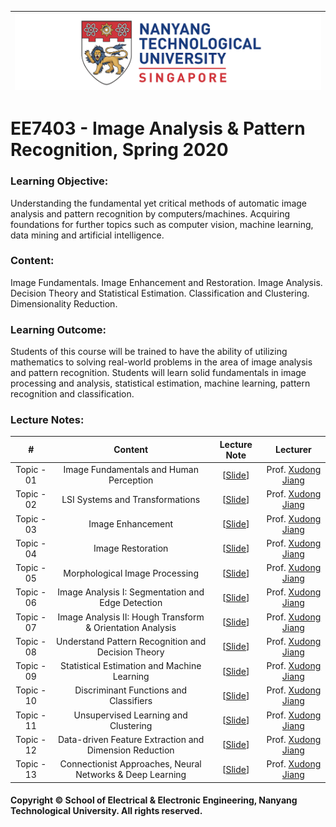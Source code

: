 |![image](https://github.com/NTU-CCA/EE7403/blob/master/logo.png)|
|---|
# EE7403 - Image Analysis &amp; Pattern Recognition, Spring 2020

### Learning Objective:

Understanding the fundamental yet critical methods of automatic image analysis and pattern recognition by computers/machines. Acquiring foundations for further topics such as computer vision, machine learning, data mining and artificial intelligence.

### Content:

Image Fundamentals. Image Enhancement and Restoration. Image Analysis. Decision Theory and Statistical Estimation. Classification and Clustering. Dimensionality Reduction.

### Learning Outcome:

Students of this course will be trained to have the ability of utilizing mathematics to solving real-world problems in the area of image analysis and pattern recognition. Students will learn solid fundamentals in image processing and analysis, statistical estimation, machine learning, pattern recognition and classification.

### Lecture Notes:

|#|Content|Lecture Note|Lecturer|
|:---:|:---:|:---:|:---:|
|Topic - 01|Image Fundamentals and Human Perception|[[Slide](https://github.com/NTU-CCA/EE7403/blob/master/Slides/EE7403_Image_Analysis_PCView.pdf)]|Prof. [Xudong Jiang](http://research.ntu.edu.sg/expertise/academicprofile/Pages/StaffProfile.aspx?ST_EMAILID=EXDJIANG)
|Topic - 02|LSI Systems and Transformations|[[Slide](https://github.com/NTU-CCA/EE7403/blob/master/Slides/EE7403_Image_Analysis_PCView.pdf)]|Prof. [Xudong Jiang](http://research.ntu.edu.sg/expertise/academicprofile/Pages/StaffProfile.aspx?ST_EMAILID=EXDJIANG)
|Topic - 03|Image Enhancement|[[Slide](https://github.com/NTU-CCA/EE7403/blob/master/Slides/EE7403_Image_Analysis_PCView.pdf)]|Prof. [Xudong Jiang](http://research.ntu.edu.sg/expertise/academicprofile/Pages/StaffProfile.aspx?ST_EMAILID=EXDJIANG)
|Topic - 04|Image Restoration|[[Slide](https://github.com/NTU-CCA/EE7403/blob/master/Slides/EE7403_Image_Analysis_PCView.pdf)]|Prof. [Xudong Jiang](http://research.ntu.edu.sg/expertise/academicprofile/Pages/StaffProfile.aspx?ST_EMAILID=EXDJIANG)
|Topic - 05|Morphological Image Processing|[[Slide](https://github.com/NTU-CCA/EE7403/blob/master/Slides/EE7403_Image_Analysis_PCView.pdf)]|Prof. [Xudong Jiang](http://research.ntu.edu.sg/expertise/academicprofile/Pages/StaffProfile.aspx?ST_EMAILID=EXDJIANG)
|Topic - 06|Image Analysis I: Segmentation and Edge Detection|[[Slide](https://github.com/NTU-CCA/EE7403/blob/master/Slides/EE7403_Image_Analysis_PCView.pdf)]|Prof. [Xudong Jiang](http://research.ntu.edu.sg/expertise/academicprofile/Pages/StaffProfile.aspx?ST_EMAILID=EXDJIANG)
|Topic - 07|Image Analysis II: Hough Transform & Orientation Analysis|[[Slide](https://github.com/NTU-CCA/EE7403/blob/master/Slides/EE7403_Image_Analysis_PCView.pdf)]|Prof. [Xudong Jiang](http://research.ntu.edu.sg/expertise/academicprofile/Pages/StaffProfile.aspx?ST_EMAILID=EXDJIANG)
|Topic - 08|Understand Pattern Recognition and Decision Theory|[[Slide](https://github.com/NTU-CCA/EE7403/blob/master/Slides/EE7403_Pattern_Recognition_PCView.pdf)]|Prof. [Xudong Jiang](http://research.ntu.edu.sg/expertise/academicprofile/Pages/StaffProfile.aspx?ST_EMAILID=EXDJIANG)
|Topic - 09|Statistical Estimation and Machine Learning|[[Slide](https://github.com/NTU-CCA/EE7403/blob/master/Slides/EE7403_Pattern_Recognition_PCView.pdf)]|Prof. [Xudong Jiang](http://research.ntu.edu.sg/expertise/academicprofile/Pages/StaffProfile.aspx?ST_EMAILID=EXDJIANG)
|Topic - 10|Discriminant Functions and Classifiers|[[Slide](https://github.com/NTU-CCA/EE7403/blob/master/Slides/EE7403_Pattern_Recognition_PCView.pdf)]|Prof. [Xudong Jiang](http://research.ntu.edu.sg/expertise/academicprofile/Pages/StaffProfile.aspx?ST_EMAILID=EXDJIANG)
|Topic - 11|Unsupervised Learning and Clustering|[[Slide](https://github.com/NTU-CCA/EE7403/blob/master/Slides/EE7403_Pattern_Recognition_PCView.pdf)]|Prof. [Xudong Jiang](http://research.ntu.edu.sg/expertise/academicprofile/Pages/StaffProfile.aspx?ST_EMAILID=EXDJIANG)
|Topic - 12|Data-driven Feature Extraction and Dimension Reduction|[[Slide](https://github.com/NTU-CCA/EE7403/blob/master/Slides/EE7403_Pattern_Recognition_PCView.pdf)]|Prof. [Xudong Jiang](http://research.ntu.edu.sg/expertise/academicprofile/Pages/StaffProfile.aspx?ST_EMAILID=EXDJIANG)
|Topic - 13|Connectionist Approaches, Neural Networks & Deep Learning|[[Slide](https://github.com/NTU-CCA/EE7403/blob/master/Slides/EE7403_Pattern_Recognition_PCView.pdf)]|Prof. [Xudong Jiang](http://research.ntu.edu.sg/expertise/academicprofile/Pages/StaffProfile.aspx?ST_EMAILID=EXDJIANG)

#### Copyright © School of Electrical & Electronic Engineering, Nanyang Technological University. All rights reserved.
